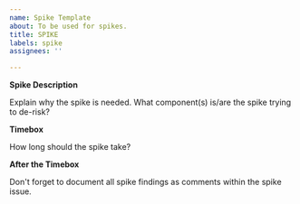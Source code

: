```yaml
---
name: Spike Template
about: To be used for spikes.
title: SPIKE
labels: spike
assignees: ''

---
```


**Spike Description**

Explain why the spike is needed. What component(s) is/are the spike trying to de-risk?

**Timebox**

How long should the spike take?

**After the Timebox**

Don't forget to document all spike findings as comments within the spike issue.
